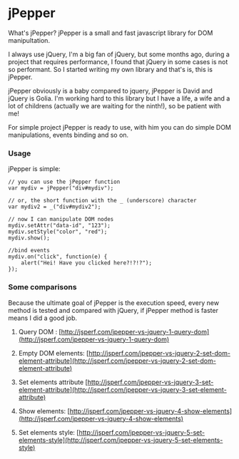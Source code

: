 jPepper
=======

What's jPepper? jPepper is a small and fast javascript library for DOM manipultation.

I always use jQuery, I'm a big fan of jQuery, but some months ago, during a project that requires performance,
I found that jQuery in some cases is not so performant. 
So I started writing my own library and that's is, this is jPepper.

jPepper obviously is a baby compared to jquery, jPepper is David and jQuery is Golia. 
I'm working hard to this library but I have a life, a wife and a lot of childrens 
(actually we are waiting for the ninth!), so be patient with me!

For simple project jPepper is ready to use, with him you can do simple DOM manipulations, events binding and so on.

### Usage

jPepper is simple:

    // you can use the jPepper function
    var mydiv = jPepper("div#mydiv");
    
    // or, the short function with the _ (underscore) character
    var mydiv2 = _("div#mydiv2");

	// now I can manipulate DOM nodes
	mydiv.setAttr("data-id", "123");
	mydiv.setStyle("color", "red");
	mydiv.show();

	//bind events
	mydiv.on("click", function(e) {
		alert("Hei! Have you clicked here?!?!?");
	});   

### Some comparisons
Because the ultimate goal of jPepper is the execution speed, every new method is tested and compared with jQuery, 
if jPepper method is faster means I did a good job.

1) Query DOM :
[http://jsperf.com/jpepper-vs-jquery-1-query-dom](http://jsperf.com/jpepper-vs-jquery-1-query-dom)

2) Empty DOM elements:
[http://jsperf.com/jpepper-vs-jquery-2-set-dom-element-attribute](http://jsperf.com/jpepper-vs-jquery-2-set-dom-element-attribute)

3) Set elements attribute
[http://jsperf.com/jpepper-vs-jquery-3-set-element-attribute](http://jsperf.com/jpepper-vs-jquery-3-set-element-attribute)

4) Show elements:
[http://jsperf.com/jpepper-vs-jquery-4-show-elements](http://jsperf.com/jpepper-vs-jquery-4-show-elements)

5) Set elements style:
[http://jsperf.com/jpepper-vs-jquery-5-set-elements-style](http://jsperf.com/jpepper-vs-jquery-5-set-elements-style)


